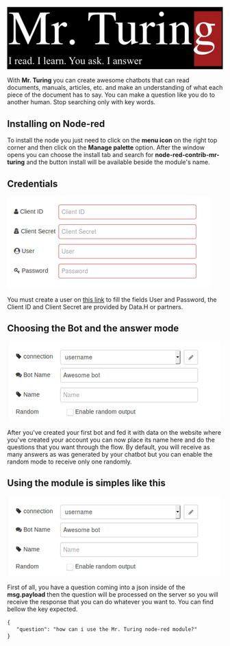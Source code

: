 <img src="https://raw.githubusercontent.com/diglopes/node-red-contrib-mr-turing/master/docs/mr-turing-logo.png" alt="Mr. Turing" width="900">

With **Mr. Turing** you can create awesome chatbots that can read documents, manuals, articles, etc. and make an understanding of what each piece of the document has to say. You can make a question like you do to another human.
Stop searching only with key words.

## Installing on Node-red

To install the node you just need to click on the <strong>menu icon</strong> on the right top corner and then click on the <strong>Manage palette</strong> option. After the window opens you can choose the install tab and search for <strong>node-red-contrib-mr-turing</strong> and the button install will be available beside the module's name.

## Credentials

<img src="https://raw.githubusercontent.com/diglopes/node-red-contrib-mr-turing/master/docs/credentials.png" alt="Credentials">

You must create a user on <a target="blank" href="http://app.misterturing.com:8080/">this link</a> to fill the fields User and Password, the Client ID and Client Secret are provided by Data.H or partners.

## Choosing the Bot and the answer mode

<img src="./docs/bot-name.png" alt="Choosing bot name">

After you've created your first bot and fed it with data on the website where you've created your account you can now place its name here and do the questions that you want through the flow. By default, you will receive as many answers as was generated by your chatbot but you can enable the random mode to receive only one randomly.

## Using the module is simples like this

<img src="https://raw.githubusercontent.com/diglopes/node-red-contrib-mr-turing/master/docs/bot-name.png" alt="Flow">

First of all, you have a question coming into a json inside of the <strong>msg.payload</strong> then the question will be processed on the server so you will receive the response that you can do whatever you want to. You can find bellow the key expected.

```
{
   "question": "how can i use the Mr. Turing node-red module?"
}
```
